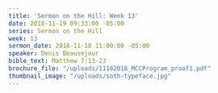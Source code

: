 ```yaml
---
title: 'Sermon on the Hill: Week 13'
date: 2018-11-19 09:33:00 -05:00
series: Sermon on the Hill
week: 13
sermon_date: 2018-11-18 11:00:00 -05:00
speaker: Denis Beausejour
bible_text: Matthew 7:13-23
brochure_file: "/uploads/11182018_MCCProgram_proof1.pdf"
thumbnail_image: "/uploads/soth-typeface.jpg"
---
```


